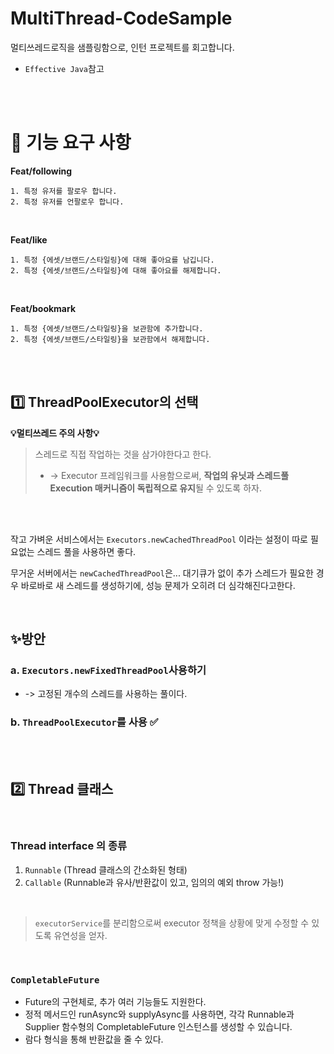 # MultiThread-CodeSample
멀티쓰레드로직을 샘플링함으로, 인턴 프로젝트를 회고합니다.

- ```Effective Java```참고

<br/>
<br/>

# 📑 기능 요구 사항

**Feat/following**
```
1. 특정 유저를 팔로우 합니다.
2. 특정 유저를 언팔로우 합니다.
```

<br/>

**Feat/like**
```
1. 특정 {에셋/브랜드/스타일링}에 대해 좋아요를 남깁니다.
2. 특정 {에셋/브랜드/스타일링}에 대해 좋아요를 해제합니다.
```

<br/>

**Feat/bookmark**
```
1. 특정 {에셋/브랜드/스타일링}을 보관함에 추가합니다.
2. 특정 {에셋/브랜드/스타일링}을 보관함에서 해제합니다.
```

<br/>
<br/>

## 1️⃣ ThreadPoolExecutor의 선택
   
**💡멀티쓰레드 주의 사항💡**
 
> 스레드로 직접 작업하는 것을 삼가야한다고 한다. 
> - -> Executor 프레임워크를 사용함으로써, **작업의 유닛과 스레드풀 Execution 매커니즘이 독립적으로 유지**될 수 있도록 하자.

<br/>
<br/>

작고 가벼운 서비스에서는
```Executors.newCachedThreadPool```
이라는 설정이 따로 필요없는 스레드 풀을 사용하면 좋다.

무거운 서버에서는
```newCachedThreadPool```은...
대기큐가 없이 추가 스레드가 필요한 경우 바로바로 새 스레드를 생성하기에, 성능 문제가 오히려 더 심각해진다고한다.

<br/>

## ✨방안

### a. ```Executors.newFixedThreadPool```사용하기
- -> 고정된 개수의 스레드를 사용하는 풀이다.
### b. ```ThreadPoolExecutor```를 사용  ✅

<br/>
<br/>


## 2️⃣ Thread 클래스

<br/>

### Thread interface 의 종류

1. ```Runnable``` (Thread 클래스의 간소화된 형태)
2. ```Callable``` (Runnable과 유사/반환값이 있고, 임의의 예외 throw 가능!)

<br/>


> ```executorService```를 분리함으로써 executor 정책을 상황에 맞게 수정할 수 있도록 유연성을 얻자.

<br/>


### ```CompletableFuture```
- Future의 구현체로, 추가 여러 기능들도 지원한다.
- 정적 메서드인 runAsync와 supplyAsync를 사용하면, 각각 Runnable과 Supplier 함수형의 CompletableFuture 인스턴스를 생성할 수 있습니다.
- 람다 형식을 통해 반환값을 줄 수 있다.

